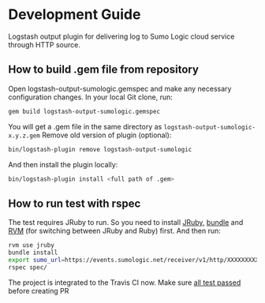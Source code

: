 # Development Guide

Logstash output plugin for delivering log to Sumo Logic cloud service through HTTP source.

## How to build .gem file from repository

Open logstash-output-sumologic.gemspec and make any necessary configuration changes.
In your local Git clone, run:

```bash
gem build logstash-output-sumologic.gemspec
```

You will get a .gem file in the same directory as `logstash-output-sumologic-x.y.z.gem`
Remove old version of plugin (optional):

```bash
bin/logstash-plugin remove logstash-output-sumologic
```

And then install the plugin locally:

```bash
bin/logstash-plugin install <full path of .gem>
```

## How to run test with rspec

The test requires JRuby to run. So you need to install [JRuby](http://jruby.org/), [bundle](https://bundler.io/bundle_install.html) and [RVM](https://rvm.io/) (for switching between JRuby and Ruby) first.
And then run:

```bash
rvm use jruby
bundle install
export sumo_url=https://events.sumologic.net/receiver/v1/http/XXXXXXXXXX
rspec spec/
```

The project is integrated to the Travis CI now. Make sure [all test passed](https://travis-ci.org/SumoLogic/logstash-output-sumologic) before creating PR
